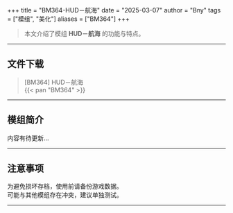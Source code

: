 +++
title = "BM364-HUD－航海"
date = "2025-03-07"
author = "Bny"
tags = ["模组", "美化"]
aliases = ["BM364"]
+++

> 本文介绍了模组 **HUD－航海** 的功能与特点。

---

## 文件下载

> [BM364] HUD－航海  
{{< pan "BM364" >}}  

---

## 模组简介

>  
内容有待更新...  

---

## 注意事项

>  
为避免损坏存档，使用前请备份游戏数据。  
可能与其他模组存在冲突，建议单独测试。  

---

